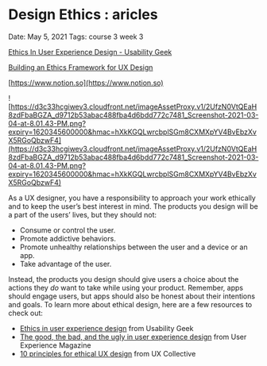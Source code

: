 # Design Ethics : aricles

Date: May 5, 2021
Tags: course 3 week 3

[Ethics In User Experience Design - Usability Geek](https://usabilitygeek.com/ethics-in-user-experience-design/)

[Building an Ethics Framework for UX Design](https://uxpamagazine.org/building-an-ethics-framework-for-ux-design/)

[https://www.notion.so](https://www.notion.so)

![https://d3c33hcgiwev3.cloudfront.net/imageAssetProxy.v1/2UfzN0VtQEaH8zdFbaBGZA_d9712b53abac488fba4d6bdd772c7481_Screenshot-2021-03-04-at-8.01.43-PM.png?expiry=1620345600000&hmac=hXkKGQLwrcbplSGm8CXMXpYV4BvEbzXvX5RGoQbzwF4](https://d3c33hcgiwev3.cloudfront.net/imageAssetProxy.v1/2UfzN0VtQEaH8zdFbaBGZA_d9712b53abac488fba4d6bdd772c7481_Screenshot-2021-03-04-at-8.01.43-PM.png?expiry=1620345600000&hmac=hXkKGQLwrcbplSGm8CXMXpYV4BvEbzXvX5RGoQbzwF4)

As a UX designer, you have a responsibility to approach your work ethically and to keep the user’s best interest in mind. The products you design will be a part of the users’ lives, but they should not:

- Consume or control the user.
- Promote addictive behaviors.
- Promote unhealthy relationships between the user and a device or an app.
- Take advantage of the user.

Instead, the products you design should give users a choice about the actions they *do* want to take while using your product. Remember, apps should engage users, but apps should also be honest about their intentions and goals. To learn more about ethical design, here are a few resources to check out:

- [Ethics in user experience design](https://usabilitygeek.com/ethics-in-user-experience-design/) from Usability Geek
- [The good, the bad, and the ugly in user experience design](https://uxpamagazine.org/building-an-ethics-framework-for-ux-design/) from User Experience Magazine
- [10 principles for ethical UX design](https://uxdesign.cc/10-principles-for-ethical-ux-designs-21faf5ab243d) from UX Collective